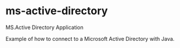 # ms-active-directory
MS.Active Directory Application

Example of how to connect to a Microsoft Active Directory with Java.
